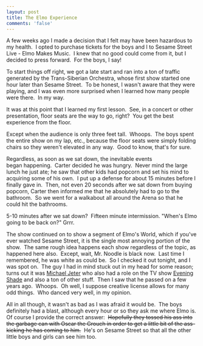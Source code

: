 ```yaml
---
layout: post
title: The Elmo Experience
comments: 'false'
---
```

A few weeks ago I made a decision that I felt may have been hazardous to my health.  I opted to purchase tickets for the boys and I to Sesame Street Live - Elmo Makes Music.  I knew that no good could come from it, but I decided to press forward.  For the boys, I say!

To start things off right, we got a late start and ran into a ton of traffic generated by the Trans-Siberian Orchestra, whose first show started one hour later than Sesame Street.  To be honest, I wasn't aware that they were playing, and I was even more surprised when I learned how many people were there.  In my way.

It was at this point that I learned my first lesson.  See, in a concert or other presentation, floor seats are the way to go, right?  You get the best experience from the floor.

Except when the audience is only three feet tall.  Whoops.  The boys spent the entire show on my lap, etc., because the floor seats were simply folding chairs so they weren't elevated in any way.  Good to know, that's for sure.

Regardless, as soon as we sat down, the inevitable events began happening.  Carter decided he was hungry.  Never mind the large lunch he just ate; he saw that other kids had popcorn and set his mind to acquiring some of his own.  I put up a defense for about 15 minutes before I finally gave in.  Then, not even 20 seconds after we sat down from buying popcorn, Carter then informed me that he absolutely had to go to the bathroom.  So we went for a walkabout all around the Arena so that he could hit the bathrooms.

5-10 minutes after we sat down?  Fifteen minute intermission. "When's Elmo going to be back on?" Grrr.

The show continued on to show a segment of Elmo's World, which if you've ever watched Sesame Street, it is the single most annoying portion of the show.  The same rough idea happens each show regardless of the topic, as happened here also.  Except, wait, Mr. Noodle is black now.  Last time I remembered, he was white as could be.  So I checked it out tonight, and I was spot on.  The guy I had in mind stuck out in my head for some reason; turns out it was [Michael Jeter][1] who also had a role on the TV show [Evening Shade][2] and also a ton of other stuff.  Then I saw that he passed on a few years ago.  Whoops.  Oh well, I suppose creative license allows for many odd things.  Who danced very well, in my opinion.

All in all though, it wasn't as bad as I was afraid it would be.  The boys definitely had a blast, although every hour or so they ask me where Elmo is.  Of course I provide the correct answer:  ~~Hopefully they tossed his ass into the garbage can with Oscar the Grouch in order to get a little bit of the ass-kicking he has coming to him.~~  He's on Sesame Street so that all the other little boys and girls can see him too.

[1]: http://www.imdb.com/name/nm0005052/
[2]: http://www.imdb.com/title/tt0098790/